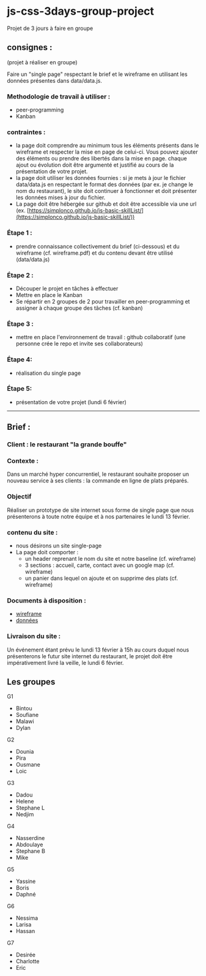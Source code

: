 # js-css-3days-group-project
Projet de 3 jours à faire en groupe

## consignes :

(projet à réaliser en groupe)

Faire un "single page" respectant le brief et le wireframe en utilisant les données présentes dans data/data.js.

### Methodologie de travail à utiliser :

- peer-programming
- Kanban

### contraintes :

- la page doit comprendre au minimum tous les éléments présents dans le wireframe et respecter la mise en page de celui-ci. Vous pouvez ajouter des éléments ou prendre des libertés dans la mise en page. chaque ajout ou évolution doit être argumenté et justifié au cours de la présentation de votre projet.
- la page doit utiliser les données fournies : si je mets à jour le fichier data/data.js en respectant le format des données (par ex. je change le nom du restaurant), le site doit continuer à fonctionner et doit présenter les données mises à jour du fichier.
- La page doit être hébergée sur github et doit être accessible via une url (ex. [https://simplonco.github.io/js-basic-skillList/](https://simplonco.github.io/js-basic-skillList/))

### Étape 1 :
- prendre connaissance collectivement du brief (ci-dessous) et du wireframe (cf. wireframe.pdf) et du contenu devant être utilisé (data/data.js)

### Étape 2 :
- Découper le projet en tâches à effectuer
- Mettre en place le Kanban
- Se répartir en 2 groupes de 2 pour travailler en peer-programming et assigner à chaque groupe des tâches (cf. kanban)

### Étape 3 :
- mettre en place l'environnement de travail : github collaboratif (une personne crée le repo et invite ses collaborateurs)

### Étape 4:
- réalisation du single page

### Étape 5:
- présentation de votre projet (lundi 6 février)

-----------

## Brief :

### Client : le restaurant "la grande bouffe"

### Contexte :

Dans un marché hyper concurrentiel, le restaurant souhaite proposer un nouveau service à ses clients : la commande en ligne de plats préparés.

### Objectif
Réaliser un prototype de site internet sous forme de single page que nous présenterons à toute notre équipe et à nos partenaires le lundi 13 février.

### contenu du site :

* nous désirons un site single-page
* La page doit comporter :
  * un header reprenant le nom du site et notre baseline (cf. wireframe)
  * 3 sections : accueil, carte, contact avec un google map (cf. wireframe)
  * un panier dans lequel on ajoute et on supprime des plats (cf. wireframe)

### Documents à disposition :

* [wireframe](wireframe.pdf)
* [données](data/data.js)

### Livraison du site :
Un événement étant prévu le lundi 13 février à 15h au cours duquel nous présenterons le futur site internet du restaurant, le projet doit être impérativement livré la veille, le lundi 6 février.

## Les groupes

G1
* Bintou
* Soufiane
* Malawi
* Dylan

G2
* Dounia
* Pira
* Ousmane
* Loic

G3
* Dadou
* Helene
* Stephane L
* Nedjim

G4
* Nasserdine
* Abdoulaye
* Stephane B
* Mike

G5
* Yassine
* Boris
* Daphné

G6
* Nessima
* Larisa
* Hassan

G7
* Desirée
* Charlotte
* Eric

